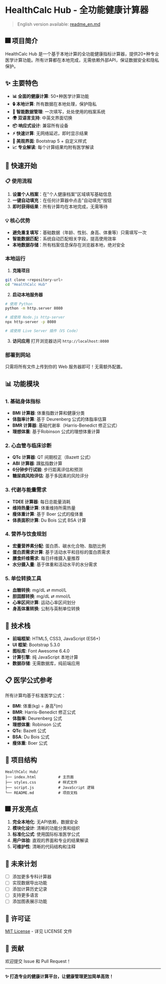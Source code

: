 # HealthCalc Hub - 全功能健康计算器

> English version available: [readme_en.md](readme_en.md)

## 🎆 项目简介

HealthCalc Hub 是一个基于本地计算的全功能健康指标计算器，提供20+种专业医学计算功能。所有计算都在本地完成，无需依赖外部API，保证数据安全和隐私保护。

## ✨ 主要特色

- **📊 全面的健康计算**: 50+种医学计算功能
- **🔒 本地计算**: 所有数据在本地处理，保护隐私
- **🎯 智能数据管理**: 一次填写，处处使用的档案系统
- **🌍 双语言支持**: 中英文界面切换
- **📦 响应式设计**: 兼容所有设备
- **⚡ 快速计算**: 无网络延迟，即时显示结果
- **🎨 美观界面**: Bootstrap 5 + 自定义样式
- **📈 专业解读**: 每个计算结果均附有医学解读

## 🚀 快速开始

### 📋 使用流程

1. **设置个人档案**：在"个人健康档案"区域填写基础信息
2. **一键自动填充**：在任何计算器中点击"自动填充"按钮
3. **即时获得结果**：所有计算均在本地完成，无需等待

### 💡 核心优势

- **避免重复填写**：基础数据（年龄、性别、身高、体重等）只需填写一次
- **智能数据匹配**：系统自动匹配相关字段，提高使用效率
- **本地数据存储**：所有档案信息保存在浏览器本地，绝对安全

### 本地运行

1. **克隆项目**
```bash
git clone <repository-url>
cd "HealthCalc Hub"
```

2. **启动本地服务器**
```bash
# 使用 Python
python -m http.server 8080

# 或使用 Node.js http-server
npx http-server -p 8080

# 或使用 Live Server 插件（VS Code）
```

3. **访问应用**
打开浏览器访问 `http://localhost:8080`

### 部署到网站

只需将所有文件上传到你的 Web 服务器即可！无需额外配置。

## 📊 功能模块

### 1. 基础身体指标
- **BMI 计算器**: 体重指数计算和健康分类
- **体脂率计算**: 基于 Deurenberg 公式的体脂率估算
- **BMR 计算器**: 基础代谢率（Harris-Benedict 修正公式）
- **理想体重**: 基于Robinson 公式的理想体重计算

### 2. 心血管与临床诊断
- **QTc 计算器**: QT 间期校正（Bazett 公式）
- **ABI 计算器**: 踝肱指数计算
- **6分钟步行试验**: 步行距离评估和预测
- **糖尿病风险评估**: 基于多因素的风险评分

### 3. 代谢与能量需求
- **TDEE 计算器**: 每日总能量消耗
- **维持热量计算**: 体重维持所需热量
- **瘦体重计算**: 基于 Boer 公式的瘦体重
- **体表面积计算**: Du Bois 公式 BSA 计算

### 4. 营养与饮食规划
- **宏量营养素分配**: 蛋白质、碳水化合物、脂肪比例
- **蛋白质需求计算**: 基于活动水平和目标的蛋白质需求
- **膳食纤维需求**: 每日纤维摄入量推荐
- **水分摄入量**: 基于体重和活动水平的水分需求

### 5. 单位转换工具
- **血糖转换**: mg/dL ⇄ mmol/L
- **胆固醇转换**: mg/dL ⇄ mmol/L  
- **心率区间计算**: 运动心率区间划分
- **身高体重转换**: 公制与英制单位转换

## 🔬 技术栈

- **前端框架**: HTML5, CSS3, JavaScript (ES6+)
- **UI 框架**: Bootstrap 5.3.0
- **图标库**: Font Awesome 6.4.0
- **计算引擎**: 纯 JavaScript 本地计算
- **数据存储**: 无需数据库，纯前端应用

## 📋 医学公式参考

所有计算均基于标准医学公式：

- **BMI**: 体重(kg) ÷ 身高²(m)
- **BMR**: Harris-Benedict 修正公式
- **体脂率**: Deurenberg 公式
- **理想体重**: Robinson 公式
- **QTc**: Bazett 公式
- **BSA**: Du Bois 公式
- **瘦体重**: Boer 公式

## 📁 项目结构

```
HealthCalc Hub/
├── index.html          # 主页面
├── styles.css          # 样式文件
├── script.js           # JavaScript 逻辑
└── README.md           # 项目文档
```

## 🎆 开发亮点

1. **完全本地化**: 无API依赖，数据安全
2. **模块化设计**: 清晰的功能分类和组织
3. **标准化公式**: 使用国际标准医学公式
4. **用户体验**: 直观的界面和专业的结果解读
5. **可维护性**: 清晰的代码结构和注释

## 🔮 未来计划

- [ ] 添加更多专科计算器
- [ ] 实现数据导出功能
- [ ] 添加计算历史记录
- [ ] 支持更多语言
- [ ] 添加图表展示功能

## 📝 许可证

[MIT License](LICENSE) - 详见 LICENSE 文件

## 🚀 贡献

欢迎提交 Issue 和 Pull Request！

---

**✨ 打造专业的健康计算平台，让健康管理更加简单高效！**

